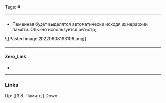 Tags: #
***
###
- Пеменная будет выделятся автоматически исходя из иерархии памяти. Обычно используется  регистр;

![[Pasted image 20220608193106.png]]
####

***
#### Zero_Link
- 
***
### Links
Up:
[[3.8. Память]]
Down:


